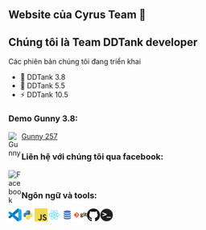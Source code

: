 ## Website của Cyrus Team 👋

## Chúng tôi là Team DDTank developer

Các phiên bản chúng tôi đang triển khai

- 🌱 DDTank 3.8
- 🥅 DDTank 5.5
- ⚡ DDTank 10.5

### Demo Gunny 3.8:

[<img align="left" alt="Gunny" width="26px" src="https://cdn.discordapp.com/attachments/808497318466027530/894740148145762304/download.jpg" />Gunny 257][website]


### Liên hệ với chúng tôi qua facebook:

[<img align="left" alt="Facebook" width="26px" src="https://cdn.discordapp.com/attachments/808497318466027530/894740854735007764/Facebook-200x200.jpg" />][facebook] <br />

### Ngôn ngữ và tools:

[<img align="left" alt="Visual Studio Code" width="26px" src="https://raw.githubusercontent.com/github/explore/80688e429a7d4ef2fca1e82350fe8e3517d3494d/topics/visual-studio-code/visual-studio-code.png" />][website]

[<img align="left" alt="Python" width="26px" src="https://raw.githubusercontent.com/github/explore/80688e429a7d4ef2fca1e82350fe8e3517d3494d/topics/python/python.png" />][website]

[<img align="left" alt="JavaScript" width="26px" src="https://raw.githubusercontent.com/github/explore/80688e429a7d4ef2fca1e82350fe8e3517d3494d/topics/javascript/javascript.png" />][website]

[<img align="left" alt="React" width="26px" src="https://raw.githubusercontent.com/github/explore/80688e429a7d4ef2fca1e82350fe8e3517d3494d/topics/react/react.png" />][website]

[<img align="left" alt="SQL" width="26px" src="https://raw.githubusercontent.com/github/explore/80688e429a7d4ef2fca1e82350fe8e3517d3494d/topics/sql/sql.png" />][website]

[<img align="left" alt="Git" width="26px" src="https://raw.githubusercontent.com/github/explore/80688e429a7d4ef2fca1e82350fe8e3517d3494d/topics/git/git.png" />][website]

[<img align="left" alt="GitHub" width="26px" src="https://raw.githubusercontent.com/github/explore/78df643247d429f6cc873026c0622819ad797942/topics/github/github.png" />][website]

[<img align="left" alt="Terminal" width="26px" src="https://raw.githubusercontent.com/github/explore/80688e429a7d4ef2fca1e82350fe8e3517d3494d/topics/terminal/terminal.png" />][website]


[website]: http://id.gunny257.net/
[facebook]: https://www.facebook.com/CyR.Diggory
